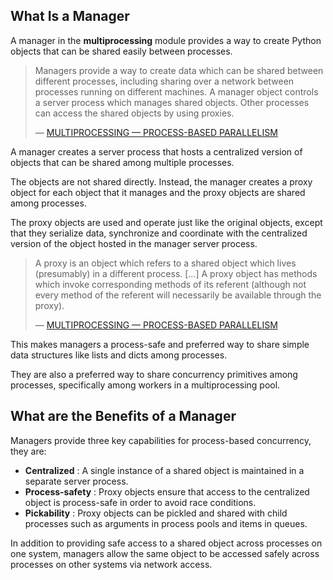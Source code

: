 
## What Is a Manager

A manager in the **multiprocessing** module provides a way to create Python objects that can be shared easily between processes.

> Managers provide a way to create data which can be shared between different processes, including sharing over a network between processes running on different machines. A manager object controls a server process which manages shared objects. Other processes can access the shared objects by using proxies.
>
> — [MULTIPROCESSING — PROCESS-BASED PARALLELISM](https://docs.python.org/3/library/multiprocessing.html)

A manager creates a server process that hosts a centralized version of objects that can be shared among multiple processes.

The objects are not shared directly. Instead, the manager creates a proxy object for each object that it manages and the proxy objects are shared among processes.

The proxy objects are used and operate just like the original objects, except that they serialize data, synchronize and coordinate with the centralized version of the object hosted in the manager server process.

> A proxy is an object which refers to a shared object which lives (presumably) in a different process. […] A proxy object has methods which invoke corresponding methods of its referent (although not every method of the referent will necessarily be available through the proxy).
>
> — [MULTIPROCESSING — PROCESS-BASED PARALLELISM](https://docs.python.org/3/library/multiprocessing.html)

This makes managers a process-safe and preferred way to share simple data structures like lists and dicts among processes.

They are also a preferred way to share concurrency primitives among processes, specifically among workers in a multiprocessing pool.

## What are the Benefits of a Manager

Managers provide three key capabilities for process-based concurrency, they are:

* **Centralized** : A single instance of a shared object is maintained in a separate server process.
* **Process-safety** : Proxy objects ensure that access to the centralized object is process-safe in order to avoid race conditions.
* **Pickability** : Proxy objects can be pickled and shared with child processes such as arguments in process pools and items in queues.

In addition to providing safe access to a shared object across processes on one system, managers allow the same object to be accessed safely across processes on other systems via network access.

